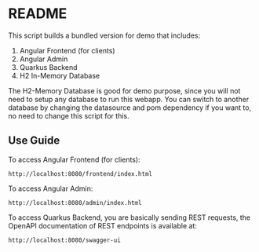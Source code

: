 # README

This script builds a bundled version for demo that includes:

1. Angular Frontend (for clients)
2. Angular Admin
3. Quarkus Backend
4. H2 In-Memory Database

The H2-Memory Database is good for demo purpose, since you will not need to setup any database to run this webapp. You can switch to another database by changing the datasource and pom dependency if you want to, no need to change this script for this.

## Use Guide

To access Angular Frontend (for clients):

    http://localhost:8080/frontend/index.html

To access Angular Admin:

    http://localhost:8080/admin/index.html

To access Quarkus Backend, you are basically sending REST requests, the OpenAPI documentation of REST endpoints is available at:

    http://localhost:8080/swagger-ui
